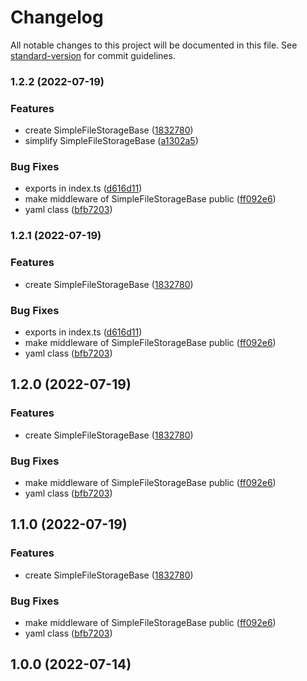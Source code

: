 # Changelog

All notable changes to this project will be documented in this file. See [standard-version](https://github.com/conventional-changelog/standard-version) for commit guidelines.

### 1.2.2 (2022-07-19)


### Features

* create SimpleFileStorageBase ([1832780](https://github.com/aerox0/simple-file-storage/commit/18327801d47271f9a69cacddf39cce95429f0430))
* simplify SimpleFileStorageBase ([a1302a5](https://github.com/aerox0/simple-file-storage/commit/a1302a51462fa9e1d06e621c579999b011af93d7))


### Bug Fixes

* exports in index.ts ([d616d11](https://github.com/aerox0/simple-file-storage/commit/d616d1185450383481a7333dcb51f9ade6237e45))
* make middleware of SimpleFileStorageBase public ([ff092e6](https://github.com/aerox0/simple-file-storage/commit/ff092e6795b5b6f900f97a059a3749c1408b9cfd))
* yaml class ([bfb7203](https://github.com/aerox0/simple-file-storage/commit/bfb72032405880ea19654f56380d13bdfc0b3a84))

### 1.2.1 (2022-07-19)


### Features

* create SimpleFileStorageBase ([1832780](https://github.com/aerox0/simple-file-storage/commit/18327801d47271f9a69cacddf39cce95429f0430))


### Bug Fixes

* exports in index.ts ([d616d11](https://github.com/aerox0/simple-file-storage/commit/d616d1185450383481a7333dcb51f9ade6237e45))
* make middleware of SimpleFileStorageBase public ([ff092e6](https://github.com/aerox0/simple-file-storage/commit/ff092e6795b5b6f900f97a059a3749c1408b9cfd))
* yaml class ([bfb7203](https://github.com/aerox0/simple-file-storage/commit/bfb72032405880ea19654f56380d13bdfc0b3a84))

## 1.2.0 (2022-07-19)


### Features

* create SimpleFileStorageBase ([1832780](https://github.com/aerox0/simple-file-storage/commit/18327801d47271f9a69cacddf39cce95429f0430))


### Bug Fixes

* make middleware of SimpleFileStorageBase public ([ff092e6](https://github.com/aerox0/simple-file-storage/commit/ff092e6795b5b6f900f97a059a3749c1408b9cfd))
* yaml class ([bfb7203](https://github.com/aerox0/simple-file-storage/commit/bfb72032405880ea19654f56380d13bdfc0b3a84))

## 1.1.0 (2022-07-19)


### Features

* create SimpleFileStorageBase ([1832780](https://github.com/aerox0/simple-file-storage/commit/18327801d47271f9a69cacddf39cce95429f0430))


### Bug Fixes

* make middleware of SimpleFileStorageBase public ([ff092e6](https://github.com/aerox0/simple-file-storage/commit/ff092e6795b5b6f900f97a059a3749c1408b9cfd))
* yaml class ([bfb7203](https://github.com/aerox0/simple-file-storage/commit/bfb72032405880ea19654f56380d13bdfc0b3a84))

## 1.0.0 (2022-07-14)
